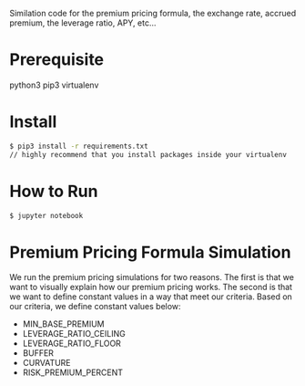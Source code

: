 Similation code for the premium pricing formula, the exchange rate, accrued premium, the leverage ratio, APY, etc...

# Prerequisite

python3
pip3
virtualenv

# Install

```bash
$ pip3 install -r requirements.txt
// highly recommend that you install packages inside your virtualenv
```

# How to Run

```bash
$ jupyter notebook
```

# Premium Pricing Formula Simulation

We run the premium pricing simulations for two reasons. The first is that we want to visually explain how our premium pricing works. The second is that we want to define constant values in a way that meet our criteria. Based on our criteria, we define constant values below:

- MIN_BASE_PREMIUM
- LEVERAGE_RATIO_CEILING
- LEVERAGE_RATIO_FLOOR
- BUFFER
- CURVATURE
- RISK_PREMIUM_PERCENT
